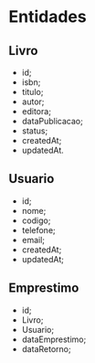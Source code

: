 # Entidades

## Livro
* id;
* isbn;
* titulo;
* autor;
* editora;
* dataPublicacao;
* status;
* createdAt;
* updatedAt.


## Usuario
* id;
* nome;
* codigo;
* telefone;
* email;
* createdAt;
* updatedAt;

## Emprestimo
* id;
* Livro;
* Usuario;
* dataEmprestimo;
* dataRetorno;

